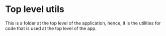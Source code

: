 # Top level utils

This is a folder at the top level of the application, hence, it is the utilities for code that is used at the top level of the app.
